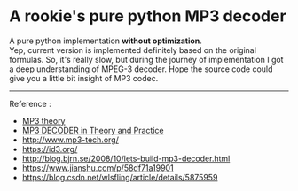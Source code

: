 # A rookie's pure python MP3 decoder

A pure python implementation **without optimization**.   
Yep, current version is implemented definitely based on the original formulas.
So, it's really slow, but during the journey of implementation I got a deep understanding of MPEG-3 decoder. 
Hope the source code could give you a little bit insight of MP3 codec. 


---
Reference :
- [MP3 theory](./doc/mp3_theory.pdf)
- [MP3 DECODER in Theory and Practice](./doc/MP3_DECODER_in_Theory_and_Practice.pdf)
- http://www.mp3-tech.org/
- https://id3.org/
- http://blog.bjrn.se/2008/10/lets-build-mp3-decoder.html
- https://www.jianshu.com/p/58df71a19901
- https://blog.csdn.net/wlsfling/article/details/5875959